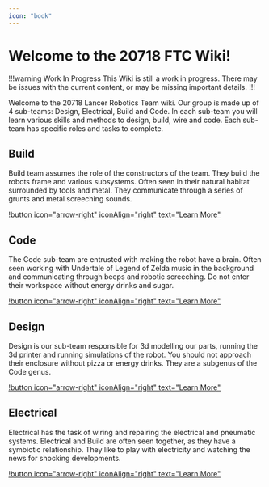 ```yaml
---
icon: "book"
---
```


# Welcome to the 20718 FTC Wiki!

!!!warning Work In Progress
This Wiki is still a work in progress. There may be issues with the current content, or may be missing important details.
!!!

Welcome to the 20718 Lancer Robotics Team wiki. Our group is made up of 4 sub-teams: Design, Electrical, Build and Code. In each sub-team you will learn various skills and methods to design, build, wire and code. Each sub-team has specific roles and tasks to complete. 

## Build
Build team assumes the role of the constructors of the team. They build the robots frame and various subsystems. Often seen in their natural habitat surrounded by tools and metal. They communicate through a series of grunts and metal screeching sounds.

[!button icon="arrow-right" iconAlign="right" text="Learn More"](/build)

## Code
The Code sub-team are entrusted with making the robot have a brain. Often seen working with Undertale of Legend of Zelda music in the background and communicating through beeps and robotic screeching. Do not enter their workspace without energy drinks and sugar.

[!button icon="arrow-right" iconAlign="right" text="Learn More"](/code) 

## Design
Design is our sub-team responsible for 3d modelling our parts, running the 3d printer and running simulations of the robot. You should not approach their enclosure without pizza or energy drinks. They are a subgenus of the Code genus.

[!button icon="arrow-right" iconAlign="right" text="Learn More"](/design)

## Electrical
Electrical has the task of wiring and repairing the electrical and pneumatic systems. Electrical and Build are often seen together, as they have a symbiotic relationship. They like to play with electricity and watching the news for shocking developments.

[!button icon="arrow-right" iconAlign="right" text="Learn More"](/electrical)